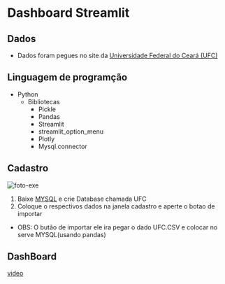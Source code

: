 # Dashboard Streamlit

## Dados
   * Dados foram pegues no site da [Universidade Federal do Ceará (UFC)](https://dados.ufc.br/group/pessoas) 

## Linguagem de programção
* Python 
  * Bibliotecas
    * Pickle
    * Pandas
    * Streamlit
    * streamlit_option_menu
    * Plotly
    * Mysql.connector

## Cadastro
![foto-exe](https://user-images.githubusercontent.com/76600121/221320695-86d009fd-bf5b-47e2-bfba-ec0d76c2ca01.png)
1. Baixe [MYSQL](https://dev.mysql.com/downloads/) e crie Database chamada UFC                                                                                           
2. Coloque o respectivos dados na janela cadastro e aperte o botao de importar 
* OBS: O butão de importar ele ira pegar o dado UFC.CSV e colocar no serve MYSQL(usando pandas)


## DashBoard
[video](https://user-images.githubusercontent.com/76600121/221320512-e9d3753b-2e95-451a-b155-a420abc6f11b.mp4)
